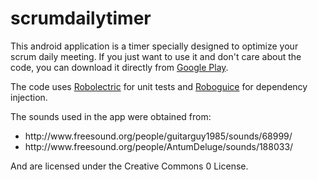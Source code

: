 scrumdailytimer
===============

This android application is a timer specially designed to optimize your scrum daily meeting. 
If you just want to use it and don't care about the code, you can download it directly from 
<a href="https://play.google.com/store/apps/details?id=es.jonatantierno.scrumdailytimer">Google Play</a>.

The code uses <a href="http://pivotal.github.io/robolectric/">Robolectric</a> for unit tests and
<a href="https://github.com/roboguice/roboguice">Roboguice</a> for dependency injection.

The sounds used in the app were obtained from:

<ul>
<li>http://www.freesound.org/people/guitarguy1985/sounds/68999/</li>
<li>http://www.freesound.org/people/AntumDeluge/sounds/188033/</li>
</ul>
And are licensed under the Creative Commons 0 License.
